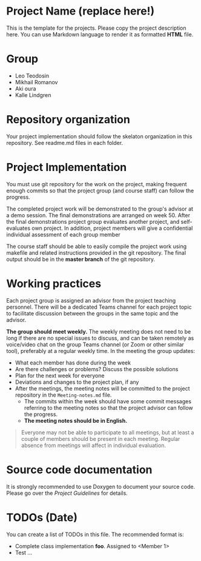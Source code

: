 # Project Name (replace here!)

This is the template for the projects. Please copy the project description here.
You can use Markdown language to render it as formatted **HTML** file.

# Group

- Leo Teodosin
- Mikhail Romanov
- Aki oura
- Kalle Lindgren

# Repository organization

Your project implementation should follow the skelaton organization in this repository.
See readme.md files in each folder.

# Project Implementation

You must use git repository for the work on the project, making frequent enough commits so
that the project group (and course staff) can follow the progress.

The completed project work will be demonstrated to the group's advisor at a demo session.
The final demonstrations are arranged on week 50. After the final demonstrations project group
evaluates another project, and self-evaluates own project. In addition, project members will
give a confidential individual assessment of each group member

The course staff should be able to easily compile the project work using makefile and related
instructions provided in the git repository. The final output should be in the **master branch** of the git repository.

# Working practices

Each project group is assigned an advisor from the project teaching personnel.
There will be a dedicated Teams channel for each project topic to facilitate discussion between
the groups in the same topic and the advisor.

**The group should meet weekly.** The weekly meeting does not need to be long if there are no special issues
to discuss, and can be taken remotely as voice/video chat on the group Teams channel (or Zoom or other similar tool),
preferably at a regular weekly time. In the meeting the group updates:

- What each member has done during the week
- Are there challenges or problems? Discuss the possible solutions
- Plan for the next week for everyone
- Deviations and changes to the project plan, if any
- After the meetings, the meeting notes will be committed to the project repository in the `Meeting-notes.md` file.
  - The commits within the week should have some commit messages referring to the meeting notes so
    that the project advisor can follow the progress.
  - **The meeting notes should be in English.**

> Everyone may not be able to participate to all meetings, but at least a couple of members should be present in each meeting.
> Regular absence from meetings will affect in individual evaluation.

# Source code documentation

It is strongly recommended to use Doxygen to document your source code.
Please go over the _Project Guidelines_ for details.

# TODOs (Date)

You can create a list of TODOs in this file.
The recommended format is:

- Complete class implementation **foo**. Assigned to \<Member 1\>
- Test ...
